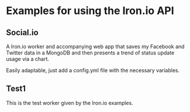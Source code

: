 # Examples for using the Iron.io API

## Social.io

A Iron.io worker and accompanying web app that saves my Facebook and Twitter data in a MongoDB and then presents a trend of status update usage via a chart.

Easily adaptable, just add a config.yml file with the necessary variables.

## Test1

This is the test worker given by the Iron.io examples.
